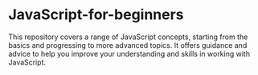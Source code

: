 # JavaScript-for-beginners
This repository covers a range of JavaScript concepts, starting from the basics and progressing to more advanced topics. It offers guidance and advice to help you improve your understanding and skills in working with JavaScript.
